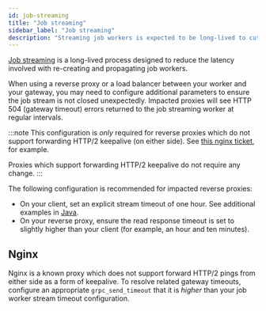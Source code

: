 ```yaml
---
id: job-streaming
title: "Job streaming"
sidebar_label: "Job streaming"
description: "Streaming job workers is expected to be long-lived to cut down on the latency overhead involved with re-creating a stream and propagating this throughout the cluster."
---
```


[Job streaming](../../../components/concepts/job-workers.md#job-streaming) is a long-lived process designed to reduce the latency involved with re-creating and propagating job workers.

When using a reverse proxy or a load balancer between your worker and your gateway, you may need to configure additional parameters to ensure the job stream is not closed unexpectedly. Impacted proxies will see HTTP 504 (gateway timeout) errors returned to the job streaming worker at regular intervals.

:::note
This configuration is _only_ required for reverse proxies which do not support forwarding HTTP/2 keepalive (on either side). See [this nginx ticket](https://trac.nginx.org/nginx/ticket/1887), for example.

Proxies which support forwarding HTTP/2 keepalive do not require any change.
:::

The following configuration is recommended for impacted reverse proxies:

- On your client, set an explicit stream timeout of one hour. See additional examples in [Java](../../../../apis-tools/java-client/job-worker).
- On your reverse proxy, ensure the read response timeout is set to slightly higher than your client (for example, an hour and ten minutes).

## Nginx

Nginx is a known proxy which does not support forward HTTP/2 pings from either side as a form of keepalive. To resolve related gateway timeouts, configure an appropriate `grpc_send_timeout` that it is _higher_ than your job worker stream timeout configuration.
